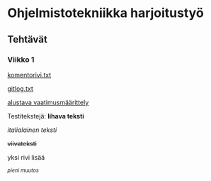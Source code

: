 # Ohjelmistotekniikka harjoitustyö
## Tehtävät
### Viikko 1

[komentorivi.txt](/laskarit/viikko1/komentorivi.txt)

[gitlog.txt](/laskarit/viikko1/gitlog.txt)

[alustava vaatimusmäärittely](/dokumentaatio/vaatimusmaarittely.md)

Testitekstejä:
**lihava teksti**

*italialainen teksti*

~~viivateksti~~

yksi rivi lisää

<sub>*pieni muutos*</sub>

